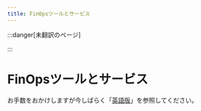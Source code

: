 ```yaml
---
title: FinOpsツールとサービス
---
```


[英語版]: https://www.finops.org/framework/capabilities/finops-tools-services/

:::danger[未翻訳のページ]

:::

# FinOpsツールとサービス

お手数をおかけしますが今しばらく「[英語版]」を参照してください。
